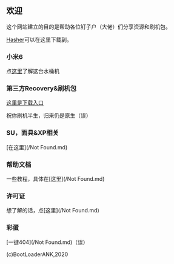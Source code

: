 ## 欢迎

这个网站建立的目的是帮助各位钉子户（大佬）们分享资源和刷机包。

[Hasher](/Hasher/hasher.exe)可以在这里下载到。

### 小米6

点[这里](/AboutMI6.md)了解这台水桶机

### 第三方Recovery&刷机包

[这里是下载入口](/Recovery&System.md)

祝你刷机半生，归来仍是原生（误）

### SU，面具&XP相关

[在这里](/Not Found.md)

### 帮助文档

一些教程，具体在[这里](/Not Found.md)

### 许可证

想了解的话，点[这里](/Not Found.md)

### 彩蛋

[一键404](/Not Found.md)（误）

(c)BootLoaderANK,2020
